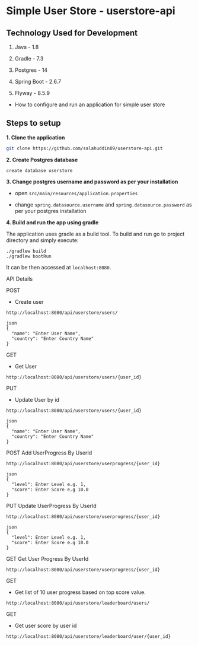 # Simple User Store - userstore-api


## Technology Used for Development

1. Java - 1.8

2. Gradle - 7.3

3. Postgres - 14

4. Spring Boot - 2.6.7

5. Flyway - 8.5.9


-	How to configure and run an application for simple user store

## Steps to setup

**1. Clone the application**

```bash
git clone https://github.com/salahuddin09/userstore-api.git
```

**2. Create Postgres database**
```
create database userstore
```

**3. Change postgres username and password as per your installation**

+ open `src/main/resources/application.properties`

+ change `spring.datasource.username` and `spring.datasource.password` as per your postgres installation

**4. Build and run the app using gradle**

The application uses gradle as a build tool. To build and run go to project directory and simply execute:

```
./gradlew build
./gradlew bootRun
```
It can be then accessed at `localhost:8080`.

API Details

POST
- Create user

```
http://localhost:8080/api/userstore/users/ 

json
{
  "name": "Enter User Name",
  "country": "Enter Country Name"
}
```

GET
- Get User

```
http://localhost:8080/api/userstore/users/{user_id} 
```
PUT
- Update User by id

```
http://localhost:8080/api/userstore/users/{user_id} 

json
{
  "name": "Enter User Name",
  "country": "Enter Country Name"
}
```

POST
Add  UserProgress By UserId

```
http://localhost:8080/api/userstore/userprogress/{user_id} 

json
{
  "level": Enter Level e.g. 1,
  "score": Enter Score e.g 10.0
}
```

PUT
 Update UserProgress By UserId

```
http://localhost:8080/api/userstore/userprogress/{user_id} 

json
{
  "level": Enter Level e.g. 1,
  "score": Enter Score e.g 10.0
}
```

GET
Get User Progress By UserId

```
http://localhost:8080/api/userstore/userprogress/{user_id} 
```

GET
- Get list of 10 user progress based on top score value.

```
http://localhost:8080/api/userstore/leaderboard/users/
```

GET
 - Get user score by user id

```
http://localhost:8080/api/userstore/leaderboard/user/{user_id} 
```















